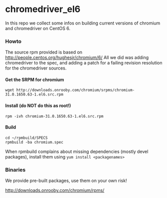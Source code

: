 chromedriver_el6
================

In this repo we collect some infos on building current versions of chromium and chromedriver on CentOS 6.

### Howto

The source rpm provided is based on http://people.centos.org/hughesjr/chromium/6/
All we did was adding chromedriver to the spec, and adding a patch for a failing revision resolution for the chromedriver sources.

#### Get the SRPM for chromium 
```wget http://downloads.onrooby.com/chromium/srpms/chromium-31.0.1650.63-1.el6.src.rpm```

#### Install (**do NOT do this as root!**)
```rpm -ivh chromium-31.0.1650.63-1.el6.src.rpm```

#### Build
```
cd ~/rpmbuild/SPECS
rpmbuild -ba chromium.spec
```

When rpmbuild complains about missing dependencies (mostly devel packages), install them using
```yum install <packagenames>```

### Binaries

We provide pre-built packages, use them on your own risk!

http://downloads.onrooby.com/chromium/rpms/

